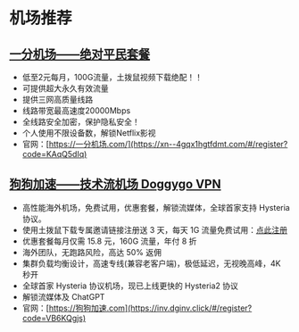 # 机场推荐


## [一分机场——绝对平民套餐](https://xn--4gqx1hgtfdmt.com/#/register?code=KAqQ5dIq)

- 低至2元每月，100G流量，土拨鼠视频下载绝配！！
- 可提供超大永久有效流量
- 提供三网高质量线路
- 线路带宽最高速度20000Mbps
- 全线路安全加密，保护隐私安全！
- 个人使用不限设备数，解锁Netflix影视
- 官网：[https://一分机场.com/](https://xn--4gqx1hgtfdmt.com/#/register?code=KAqQ5dIq)

## [狗狗加速——技术流机场 Doggygo VPN](https://inv.dginv.click/#/register?code=VB6KQgjs)

- 高性能海外机场，免费试用，优惠套餐，解锁流媒体，全球首家支持 Hysteria 协议。
- 使用土拨鼠下载专属邀请链接注册送 3 天，每天 1G 流量免费试用：[点此注册](https://inv.dginv.click/#/register?code=VB6KQgjs)
- 优惠套餐每月仅需 15.8 元，160G 流量，年付 8 折
- 海外团队，无跑路风险，高达 50% 返佣
- 集群负载均衡设计，高速专线(兼容老客户端)，极低延迟，无视晚高峰，4K 秒开
- 全球首家 Hysteria 协议机场，现已上线更快的 Hysteria2 协议
- 解锁流媒体及 ChatGPT
- 官网：[https://狗狗加速.com](https://inv.dginv.click/#/register?code=VB6KQgjs)




